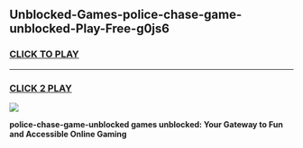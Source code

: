 
## Unblocked-Games-police-chase-game-unblocked-Play-Free-g0js6
<h3>
<a href="https://premium76.site?title=police-chase-game-unblocked&ref=18A1">CLICK TO PLAY</a></h3>
<hr>

<h3>
<a href="https://premium76.site?title=police-chase-game-unblocked&ref=18A1">CLICK 2 PLAY</a>
  
</h3>

<a href="https://premium76.site?title=police-chase-game-unblocked&ref=18A1"><img src="https://clearcache.store/games.png"></a>


**police-chase-game-unblocked games unblocked: Your Gateway to Fun and Accessible Online Gaming**
